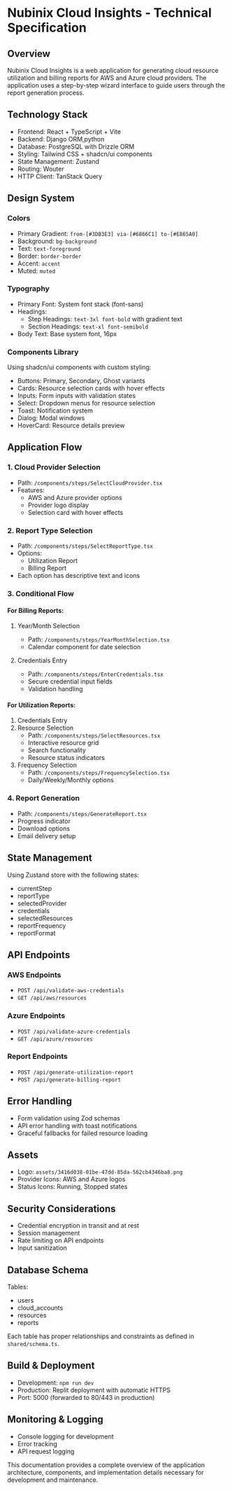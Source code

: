 
# Nubinix Cloud Insights - Technical Specification

## Overview
Nubinix Cloud Insights is a web application for generating cloud resource utilization and billing reports for AWS and Azure cloud providers. The application uses a step-by-step wizard interface to guide users through the report generation process.

## Technology Stack
- Frontend: React + TypeScript + Vite
- Backend: Django ORM,python
- Database: PostgreSQL with Drizzle ORM
- Styling: Tailwind CSS + shadcn/ui components
- State Management: Zustand
- Routing: Wouter
- HTTP Client: TanStack Query

## Design System

### Colors
- Primary Gradient: `from-[#3DB3E3] via-[#6866C1] to-[#E865A0]`
- Background: `bg-background`
- Text: `text-foreground`
- Border: `border-border`
- Accent: `accent`
- Muted: `muted`

### Typography
- Primary Font: System font stack (font-sans)
- Headings: 
  - Step Headings: `text-3xl font-bold` with gradient text
  - Section Headings: `text-xl font-semibold`
- Body Text: Base system font, 16px

### Components Library
Using shadcn/ui components with custom styling:
- Buttons: Primary, Secondary, Ghost variants
- Cards: Resource selection cards with hover effects
- Inputs: Form inputs with validation states
- Select: Dropdown menus for resource selection
- Toast: Notification system
- Dialog: Modal windows
- HoverCard: Resource details preview

## Application Flow

### 1. Cloud Provider Selection
- Path: `/components/steps/SelectCloudProvider.tsx`
- Features:
  - AWS and Azure provider options
  - Provider logo display
  - Selection card with hover effects

### 2. Report Type Selection
- Path: `/components/steps/SelectReportType.tsx`
- Options:
  - Utilization Report
  - Billing Report
- Each option has descriptive text and icons

### 3. Conditional Flow
#### For Billing Reports:
1. Year/Month Selection
   - Path: `/components/steps/YearMonthSelection.tsx`
   - Calendar component for date selection
   
2. Credentials Entry
   - Path: `/components/steps/EnterCredentials.tsx`
   - Secure credential input fields
   - Validation handling

#### For Utilization Reports:
1. Credentials Entry
2. Resource Selection
   - Path: `/components/steps/SelectResources.tsx`
   - Interactive resource grid
   - Search functionality
   - Resource status indicators
3. Frequency Selection
   - Path: `/components/steps/FrequencySelection.tsx`
   - Daily/Weekly/Monthly options

### 4. Report Generation
- Path: `/components/steps/GenerateReport.tsx`
- Progress indicator
- Download options
- Email delivery setup

## State Management
Using Zustand store with the following states:
- currentStep
- reportType
- selectedProvider
- credentials
- selectedResources
- reportFrequency
- reportFormat

## API Endpoints

### AWS Endpoints
- `POST /api/validate-aws-credentials`
- `GET /api/aws/resources`

### Azure Endpoints
- `POST /api/validate-azure-credentials`
- `GET /api/azure/resources`

### Report Endpoints
- `POST /api/generate-utilization-report`
- `POST /api/generate-billing-report`

## Error Handling
- Form validation using Zod schemas
- API error handling with toast notifications
- Graceful fallbacks for failed resource loading

## Assets
- Logo: `assets/3416d038-01be-47dd-85da-562cb4346ba8.png`
- Provider Icons: AWS and Azure logos
- Status Icons: Running, Stopped states

## Security Considerations
- Credential encryption in transit and at rest
- Session management
- Rate limiting on API endpoints
- Input sanitization

## Database Schema
Tables:
- users
- cloud_accounts
- resources
- reports

Each table has proper relationships and constraints as defined in `shared/schema.ts`.

## Build & Deployment
- Development: `npm run dev`
- Production: Replit deployment with automatic HTTPS
- Port: 5000 (forwarded to 80/443 in production)

## Monitoring & Logging
- Console logging for development
- Error tracking
- API request logging

This documentation provides a complete overview of the application architecture, components, and implementation details necessary for development and maintenance.
